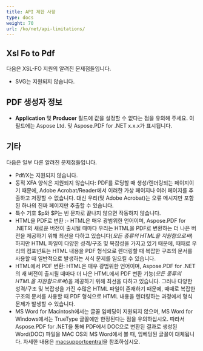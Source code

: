 ```yaml
---
title: API 제한 사항
type: docs
weight: 70
url: /ko/net/api-limitations/
---
```


## **Xsl Fo to Pdf**
다음은 XSL-FO 지원의 알려진 문제점들입니다.

- SVG는 지원되지 않습니다.
## **PDF 생성자 정보**
- **Application** 및 **Producer** 필드에 값을 설정할 수 없다는 점을 유의해 주세요. 이 필드에는 Aspose Ltd. 및 Aspose.PDF for .NET x.x.x가 표시됩니다.
## **기타**
다음은 일부 다른 알려진 문제점들입니다.

- Pdf/X는 지원되지 않습니다.
- 동적 XFA 양식은 지원되지 않습니다: PDF를 로딩할 때 생성/렌더링되는 페이지이기 때문에, Adobe Acrobat/Reader에서 이러한 가상 페이지나 여러 페이지를 추출하고 저장할 수 없습니다. 대신 우리(및 Adobe Acrobat)는 오류 메시지만 포함된 하나의 진짜 페이지만 추출할 수 있습니다.
- 특수 기호 $p와 $P는 빈 문자로 끝나지 않으면 작동하지 않습니다.
- HTML을 PDF로 변환 :- HTML은 매우 광범위한 언어이며, Aspose.PDF for .NET의 새로운 버전이 출시될 때마다 우리는 HTML을 PDF로 변환하는 더 나은 버전을 제공하기 위해 최선을 다하고 있습니다(*모든 종류의 HTML을 지원함으로써*) 하지만 HTML 파일이 다양한 성격/구조 및 복잡성을 가지고 있기 때문에, 때때로 우리의 컴포넌트는 HTML 내용을 PDF 형식으로 렌더링할 때 복잡한 구조의 문서를 사용할 때 일반적으로 발생하는 서식 문제를 일으킬 수 있습니다.
- HTML에서 PDF 변환: HTML은 매우 광범위한 언어이며, Aspose.PDF for .NET의 새 버전이 출시될 때마다 더 나은 HTML에서 PDF 변환 기능(*모든 종류의 HTML을 지원함으로써*)을 제공하기 위해 최선을 다하고 있습니다. 그러나 다양한 성격/구조 및 복잡성을 가진 수많은 HTML 파일이 존재하기 때문에, 때때로 복잡한 구조의 문서를 사용할 때 PDF 형식으로 HTML 내용을 렌더링하는 과정에서 형식 문제가 발생할 수 있습니다.
- MS Word for Macintosh에서는 글꼴 임베딩이 지원되지 않으며, MS Word for Windows에서는 TrueType 글꼴에만 한정된다는 점을 유의하십시오. 따라서 Aspose.PDF for .NET을 통해 PDF에서 DOC으로 변환된 결과로 생성된 Word(DOC) 파일을 MAC OS의 MS Word에서 볼 때, 임베딩된 글꼴이 대체됩니다. 자세한 내용은 [macsupportcentral](http://www.macsupportcentral.com/2012/05/embed-fonts-microsoft-office-word-files/)을 참조하십시오.
